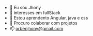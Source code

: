 - 👋 Eu sou Jhony
- 👀 interesses em fullStack
- 🌱 Estou aprendento Angular, java e css
- 💞️ Procuro colaborar com projetos
- 📫 orbenjhony@gmail.com

